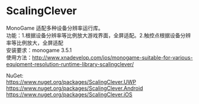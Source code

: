 # ScalingClever
MonoGame 适配多种设备分辨率运行库。<br>
功能：1.根据设备分辨率等比例放大游戏界面，全屏适配。2.触控点根据设备分辨率等比例放大，全屏适配<br>
安装要求：monogame 3.5.1<br>
使用方法：http://www.xnadevelop.com/ios/monogame-suitable-for-various-equipment-resolution-runtime-library-scalingclever/<br>

NuGet:<br>
https://www.nuget.org/packages/ScalingClever.UWP<br>
https://www.nuget.org/packages/ScalingClever.Android<br>
https://www.nuget.org/packages/ScalingClever.iOS<br>
